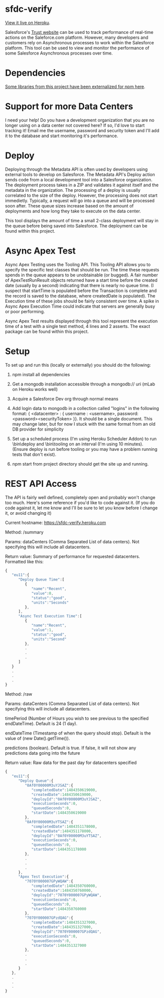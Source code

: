 # sfdc-verify

[View it live on Heroku](https://sfdc-verify.heroku.com).

Salesforce's [Trust website](https://trust.salesforce.com/en/) can be used to track performance of real-time actions on the Saleforce.com platform. However, many developers and customers rely on Asynchronous processes to work within the Salesforce platform. This tool can be used to view and monitor the performance of some Salesforce Asynchronous processes over time.

# Dependencies

[Some libraries from this project have been externalized for npm here](https://github.com/ScottMacWatters/sfdc-verify-tools/).

# Support for more Data Centers

I need your help! Do you have a development organization that you are no longer using on a data center not covered here? If so, I'd love to start tracking it! Email me the username, password and security token and I'll add it to the database and start monitoring it's performance.

# Deploy

Deploying through the Metadata API is often used by developers using external tools to develop on Salesforce. The Metadata API's Deploy action sends code from a local development tool into a Salesforce organization. The deployment process takes in a ZIP and validates it against itself and the metadata in the organization. The processing of a deploy is usually correlated to the size of the deploy. However, the processing does not start immedietly. Typically, a request will go into a queue and will be processed soon after. These queue sizes increase based on the amount of deployments and how long they take to execute on the data center.

This tool displays the amount of time a small 2-class deployment will stay in the queue before being saved into Salesforce. The deployment can be found within this project.

# Async Apex Test

Async Apex Testing uses the Tooling API. This Tooling API allows you to specify the specific test classes that should be run. The time these requests spends in the queue appears to be unobtainable (or bugged). A fair number of ApexTestRunResult objects returned have a start time before the created date (usually by a second) indicating that there is nearly no queue time. (I suspect that startTime is populated before the Transaction is complete and the record is saved to the database, where createdDate is populated). The Execution time of these jobs should be fairly consistent over time. A spike in Async Apex Execution Time could indicate that servers are generally busy or poor performing.

Async Apex Test results displayed through this tool represent the execution time of a test with a single test method, 4 lines and 2 asserts. The exact package can be found within this project.

# Setup

To set up and run this (locally or externally) you should do the following:

1) npm install all dependencies

2) Get a mongodb installation accessible through a mongodb:// uri (mLab on Heroku works well)

3) Acquire a Salesforce Dev org through normal means

4) Add login data to mongodb in a collection called "logins" in the following format: { \<datacenter> : { username : \<username>, password: \<password>\<securityToken> }}. It should be a single document. This may change later, but for now I stuck with the same format from an old DB provider for simplicity

5) Set up a scheduled process (I'm using Heroku Scheduler Addon) to run \bin\deploy and \bin\tooling on an interval (I'm using 10 minutes). (Ensure deploy is run before tooling or you may have a problem running tests that don't exist).

6) npm start from project directory should get the site up and running.

# REST API Access

The API is fairly well defined, completely open and probably won't change too much. Here's some reference if you'd like to code against it. (If you do code against it, let me know and I'll be sure to let you know before I change it, or avoid changing it)

Current hostname: https://sfdc-verify.heroku.com

Method:  /summary

Params: dataCenters (Comma Separated List of data centers). Not specifying this will include all datacenters.

Return value: Summary of performance for requested datacenters. Formatted like this:

```javascript
{  
   "eu11":{  
      "Deploy Queue Time":[  
         {  
            "name":"Recent",
            "value":0,
            "status":"good",
            "units":"Seconds"
         },
      ],
      "Async Test Execution Time":[  
         {  
            "name":"Recent",
            "value":1,
            "status":"good",
            "units":"Second"
         },
         .
         .
         .
      ]
   }
   .
   .
   .
}
```

Method:  /raw

Params: dataCenters (Comma Separated List of data centers). Not specifying this will include all datacenters.

timePeriod (Number of Hours you wish to see previous to the specified endDateTime). Default is 24 (1 day).

endDateTime (Timestamp of when the query should stop). Default is the value of (new Date().getTime()).

predictions (boolean). Default is true. If false, it will not show any predictions data going into the future

Return value: Raw data for the past day for datacenters specified

```javascript
{  
   "eu11":{  
      "Deploy Queue":{  
         "0Af0Y00000M3uYJSAZ":{  
            "completedDate":1484350619000,
            "createdDate":1484350619000,
            "deployId":"0Af0Y00000M3uYJSAZ",
            "executionSeconds":0,
            "queuedSeconds":0,
            "startDate":1484350619000
         },
         "0Af0Y00000M3uYTSAZ":{  
            "completedDate":1484351178000,
            "createdDate":1484351178000,
            "deployId":"0Af0Y00000M3uYTSAZ",
            "executionSeconds":0,
            "queuedSeconds":0,
            "startDate":1484351178000
         },
         .
         .
         .
      },
      "Apex Test Execution":{  
         "7070Y000007GPyWQAW":{  
            "completedDate":1484350760000,
            "createdDate":1484350760000,
            "deployId":"7070Y000007GPyWQAW",
            "executionSeconds":0,
            "queuedSeconds":0,
            "startDate":1484350760000
         },
         "7070Y000007GPzdQAG":{  
            "completedDate":1484351327000,
            "createdDate":1484351327000,
            "deployId":"7070Y000007GPzdQAG",
            "executionSeconds":0,
            "queuedSeconds":0,
            "startDate":1484351327000
         },
         .
         .
         .
      }
   },
   .
   .
   .
}

```
